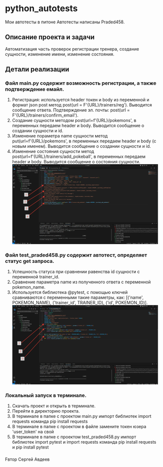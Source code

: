 # python_autotests
Мои автотесты в питоне
Автотесты написаны Praded458.
## Описание проекта и задачи
Автоматизация часть проверок регистрации тренера, создание сущности, изменение имени, изменение состояния.
## Детали реализации
### Файл main.py содержит возможность регистрации, а также подтверждение емайл.
1. Регистрация: используется header токен и body из переменной и формат json post метод post(url = F'{URL}/trainers/reg'). Выводится сообщение ответа.
Подтверждение эл. почты: post(url = F'{URL}/trainers/confirm_email').
2. Создание сущности методом post(url=f'{URL}/pokemons', в переменных передаем header и body. Выводится сообщение о создании сущности и id.
3. Изменение пораметра name сущности метод put(url=f'{URL}/pokemons', в переменных передаем header и body (с новым именем). Выводится сообщение о создании сущности и id.
4. Изменение состояния сущности метод post(url=f'{URL}/trainers/add_pokeball', в переменных передаем header и body. Выводится сообщение о состояния сущности.
![image](https://github.com/praded458/python_autotests/blob/main/2024-07-09_10-57-43.png)
### Файл test_praded458.py содержит автотест, определяет статус get запроса.
1. Успешность статуса при сравнении равенства id сущности с переменной trainer_id.
2. Сравнение параметра name из полученного ответа с переменной pokemon_name.
3. Используется библиотека @pytest, с помощью ключей сравниваются с переменными такие параметры, как: [('name', POKEMON_NAME), ('trainer_id', TRAINER_ID), ('id', POKEMON_ID)].
![image](https://github.com/praded458/python_autotests/blob/main/2024-07-09_10-23-46.png)
### Локальный запуск в терминале.
1. Скачать проект и открыть в терминале.
2. Перейти в директорию проекта.
3. В терминале в папке с проектом main.py импорт библиотек import requests  команда pip install requests
4. В терминале в папке с проектом в файле замените токен юзера 'user_token' на свой
5. В терминале в папке с проектом test_praded458.py импорт библиотек import pytest и import requests команда pip install requests и pip install pytest

### 
Fвтор Сергей Авдеев
